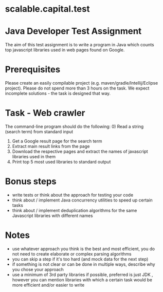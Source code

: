 # scalable.capital.test


# Java Developer Test Assignment
The aim of this test assignment is to write a program in Java which counts top javascript libraries used
in web pages found on Google.
# Prerequisites
Please create an easily compilable project (e.g. maven/gradle/Intellij/Eclipse project).
Please do not spend more than 3 hours on the task. We expect incomplete solutions - the task is designed that way.
# Task - Web crawler
The command-line program should do the following:
0) Read a string (search term) from standard input
1) Get a Google result page for the search term
2) Extract main result links from the page
3) Download the respective pages and extract the names of javascript libraries used in them
4) Print top 5 most used libraries to standard output
# Bonus steps
- write tests or think about the approach for testing your code
- think about / implement Java concurrency utilities to speed up certain tasks
- think about / implement deduplication algorithms for the same Javascript libraries with different names
# Notes
- use whatever approach you think is the best and most efficient, you do not  need to create elaborate or complex parsing algorithms
- you can skip a step if it's too hard (and mock data for the next step)
- if something is not clear or can be done in multiple ways, describe why you chose your approach
- use a minimum of 3rd party libraries if possible, preferred is just JDK , however you can mention libraries with which a certain task would be more efficient and/or easier to write
